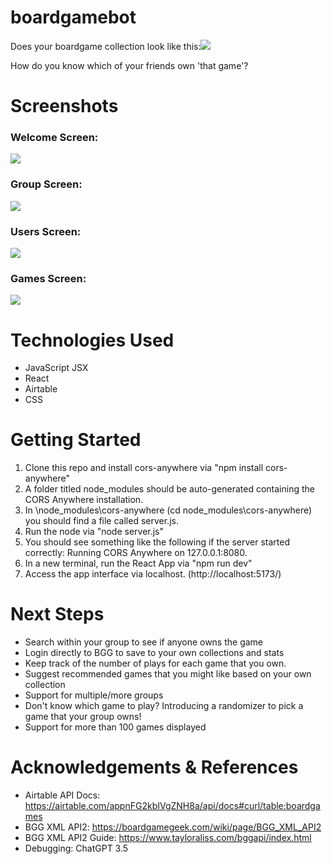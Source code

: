 # boardgamebot
Does your boardgame collection look like this:<img src="https://i.imgur.com/XqISViz.jpeg"> 

How do you know which of your friends own 'that game'?

# Screenshots
### Welcome Screen:
<img src="https://i.imgur.com/XqISViz.jpeg">


### Group Screen:
<img src="https://imgur.com/BEExwM7.jpeg">


### Users Screen:
<img src="https://imgur.com/Hqt2RpE.jpeg">


### Games Screen:
<img src="https://imgur.com/gxEtxSC.jpeg">


# Technologies Used

- JavaScript JSX
- React
- Airtable
- CSS

# Getting Started

1. Clone this repo and install cors-anywhere via "npm install cors-anywhere"
2. A folder titled node_modules should be auto-generated containing the CORS Anywhere installation.
3. In \node_modules\cors-anywhere (cd node_modules\cors-anywhere) you should find a file called server.js.
4. Run the node via "node server.js"
5. You should see something like the following if the server started correctly: Running CORS Anywhere on 127.0.0.1:8080. 
6. In a new terminal, run the React App via "npm run dev"
7. Access the app interface via localhost. (http://localhost:5173/)

# Next Steps

- Search within your group to see if anyone owns the game
- Login directly to BGG to save to your own collections and stats
- Keep track of the number of plays for each game that you own.
- Suggest recommended games that you might like based on your own collection
- Support for multiple/more groups
- Don't know which game to play? Introducing a randomizer to pick a game that your group owns!
- Support for more than 100 games displayed



# Acknowledgements & References

- Airtable API Docs: https://airtable.com/appnFG2kbIVgZNH8a/api/docs#curl/table:boardgames
- BGG XML API2: https://boardgamegeek.com/wiki/page/BGG_XML_API2
- BGG XML API2 Guide: https://www.tayloraliss.com/bggapi/index.html
- Debugging: ChatGPT 3.5

